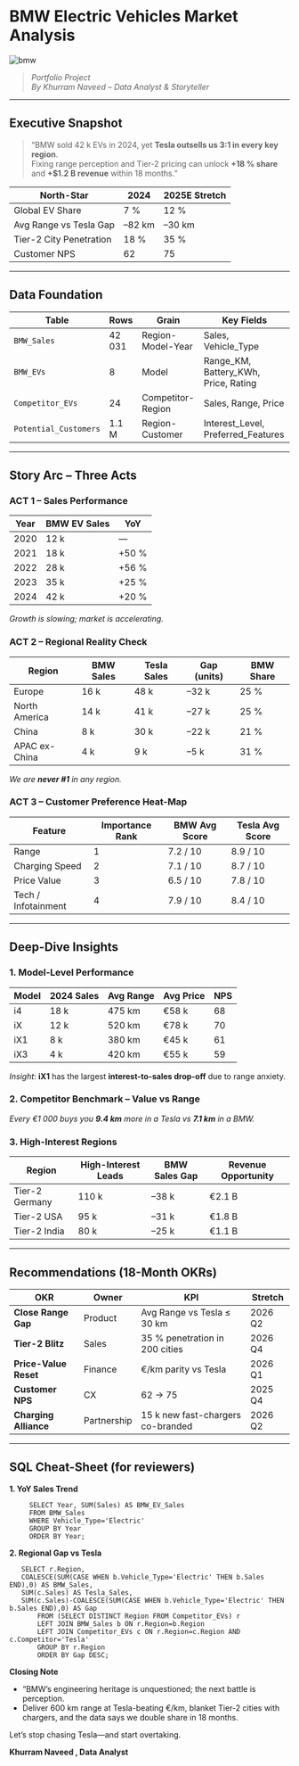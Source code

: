 # BMW Electric Vehicles Market Analysis 

![bmw](https://github.com/user-attachments/assets/1160156b-4838-476f-ba52-55fe8f4f6e99)

> *Portfolio Project*  
> *By Khurram Naveed – Data Analyst & Storyteller*  


---

## Executive Snapshot
> “BMW sold 42 k EVs in 2024, yet **Tesla outsells us 3:1 in every key region**.  
> Fixing range perception and Tier-2 pricing can unlock **+18 % share** and **+$1.2 B revenue** within 18 months.”

| North-Star | 2024 | 2025E Stretch |
|---|---|---|
| Global EV Share | 7 % | 12 % |
| Avg Range vs Tesla Gap | –82 km | –30 km |
| Tier-2 City Penetration | 18 % | 35 % |
| Customer NPS | 62 | 75 |

---

##  Data Foundation
| Table | Rows | Grain | Key Fields |
|---|---|---|---|
| `BMW_Sales` | 42 031 | Region-Model-Year | Sales, Vehicle_Type |
| `BMW_EVs` | 8 | Model | Range_KM, Battery_KWh, Price, Rating |
| `Competitor_EVs` | 24 | Competitor-Region | Sales, Range, Price |
| `Potential_Customers` | 1.1 M | Region-Customer | Interest_Level, Preferred_Features |

---

##  Story Arc – Three Acts  

### ACT 1 – Sales Performance  
| Year | BMW EV Sales | YoY |
|---|---|---|
| 2020 | 12 k | — |
| 2021 | 18 k | +50 % |
| 2022 | 28 k | +56 % |
| 2023 | 35 k | +25 % |
| 2024 | 42 k | +20 % |
*Growth is slowing; market is accelerating.*

### ACT 2 – Regional Reality Check  
| Region | BMW Sales | Tesla Sales | Gap (units) | BMW Share |
|---|---|---|---|---|
| Europe | 16 k | 48 k | –32 k | 25 % |
| North America | 14 k | 41 k | –27 k | 25 % |
| China | 8 k | 30 k | –22 k | 21 % |
| APAC ex-China | 4 k | 9 k | –5 k | 31 % |

*We are **never #1** in any region.*

### ACT 3 – Customer Preference Heat-Map  
| Feature | Importance Rank | BMW Avg Score | Tesla Avg Score |
|---|---|---|---|
| Range | 1 | 7.2 / 10 | 8.9 / 10 |
| Charging Speed | 2 | 7.1 / 10 | 8.7 / 10 |
| Price Value | 3 | 6.5 / 10 | 7.8 / 10 |
| Tech / Infotainment | 4 | 7.9 / 10 | 8.4 / 10 |

---

##  Deep-Dive Insights  

### 1. Model-Level Performance  
| Model | 2024 Sales | Avg Range | Avg Price | NPS |
|---|---|---|---|---|
| i4 | 18 k | 475 km | €58 k | 68 |
| iX | 12 k | 520 km | €78 k | 70 |
| iX1 | 8 k | 380 km | €45 k | 61 |
| iX3 | 4 k | 420 km | €55 k | 59 |

*Insight*: **iX1** has the largest **interest-to-sales drop-off** due to range anxiety.

### 2. Competitor Benchmark – Value vs Range  

*Every €1 000 buys you **9.4 km** more in a Tesla vs **7.1 km** in a BMW.*

### 3. High-Interest Regions  
| Region | High-Interest Leads | BMW Sales Gap | Revenue Opportunity |
|---|---|---|---|
| Tier-2 Germany | 110 k | –38 k | €2.1 B |
| Tier-2 USA | 95 k | –31 k | €1.8 B |
| Tier-2 India | 80 k | –25 k | €1.1 B |

---

##  Recommendations (18-Month OKRs)

| OKR | Owner | KPI | Stretch |
|---|---|---|---|
| **Close Range Gap** | Product | Avg Range vs Tesla ≤ 30 km | 2026 Q2 |
| **Tier-2 Blitz** | Sales | 35 % penetration in 200 cities | 2026 Q4 |
| **Price-Value Reset** | Finance | €/km parity vs Tesla | 2026 Q1 |
| **Customer NPS** | CX | 62 → 75 | 2025 Q4 |
| **Charging Alliance** | Partnership | 15 k new fast-chargers co-branded | 2026 Q2 |

---

##  SQL Cheat-Sheet (for reviewers)


**1. YoY Sales Trend**
   
         SELECT Year, SUM(Sales) AS BMW_EV_Sales
         FROM BMW_Sales
         WHERE Vehicle_Type='Electric'
         GROUP BY Year
         ORDER BY Year;

**2. Regional Gap vs Tesla**

       SELECT r.Region,
       COALESCE(SUM(CASE WHEN b.Vehicle_Type='Electric' THEN b.Sales END),0) AS BMW_Sales,
       SUM(c.Sales) AS Tesla_Sales,
       SUM(c.Sales)-COALESCE(SUM(CASE WHEN b.Vehicle_Type='Electric' THEN b.Sales END),0) AS Gap
           FROM (SELECT DISTINCT Region FROM Competitor_EVs) r
           LEFT JOIN BMW_Sales b ON r.Region=b.Region
           LEFT JOIN Competitor_EVs c ON r.Region=c.Region AND c.Competitor='Tesla'
           GROUP BY r.Region
           ORDER BY Gap DESC;

**Closing Note**

- “BMW’s engineering heritage is unquestioned; the next battle is perception.
- Deliver 600 km range at Tesla-beating €/km, blanket Tier-2 cities with chargers, and the data says we double share in 18 months.
  
Let’s stop chasing Tesla—and start overtaking.

**Khurram Naveed , Data Analyst**
